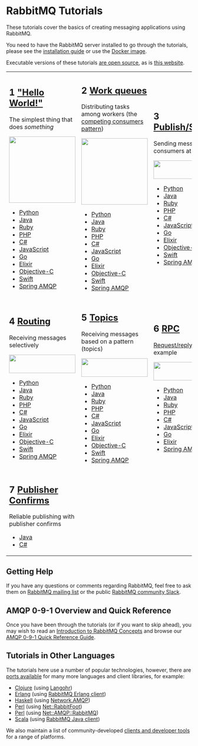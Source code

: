 <!--
Copyright (c) 2007-2020 VMware, Inc. or its affiliates.

All rights reserved. This program and the accompanying materials
are made available under the terms of the under the Apache License,
Version 2.0 (the "License”); you may not use this file except in compliance
with the License. You may obtain a copy of the License at

https://www.apache.org/licenses/LICENSE-2.0

Unless required by applicable law or agreed to in writing, software
distributed under the License is distributed on an "AS IS" BASIS,
WITHOUT WARRANTIES OR CONDITIONS OF ANY KIND, either express or implied.
See the License for the specific language governing permissions and
limitations under the License.
-->

# RabbitMQ Tutorials 

These tutorials cover the basics of creating messaging
applications using RabbitMQ.

You need to have the RabbitMQ server installed to go through
the tutorials, please see the [installation guide](download.html) or
use the [Docker image](https://registry.hub.docker.com/_/rabbitmq/).

Executable versions of these tutorials [are open source](https://github.com/rabbitmq/rabbitmq-tutorials),
as is [this website](https://github.com/rabbitmq/rabbitmq-website).

<table id="tutorials">
  <tr>
  <td id="tutorial-one">
    <h2><span class="tute-num">1</span> <a href="/tutorials/tutorial-one-python.html">"Hello World!"</a></h2>
    <p>
      The simplest thing that does <em>something</em>
    </p>
    <p><img src="/img/tutorials/python-one.png" width="180"  /></p>
    <ul>
      <li><a href="/tutorials/tutorial-one-python.html">Python</a></li>
      <li><a href="/tutorials/tutorial-one-java.html">Java</a></li>
      <li><a href="/tutorials/tutorial-one-ruby.html">Ruby</a></li>
      <li><a href="/tutorials/tutorial-one-php.html">PHP</a></li>
      <li><a href="/tutorials/tutorial-one-dotnet.html">C#</a></li>
      <li><a href="/tutorials/tutorial-one-javascript.html">JavaScript</a></li>
      <li><a href="/tutorials/tutorial-one-go.html">Go</a></li>
      <li><a href="/tutorials/tutorial-one-elixir.html">Elixir</a></li>
      <li><a href="/tutorials/tutorial-one-objectivec.html">Objective-C</a></li>
      <li><a href="/tutorials/tutorial-one-swift.html">Swift</a></li>
      <li><a href="/tutorials/tutorial-one-spring-amqp.html">Spring AMQP</a></li>
    </ul>
  </td>

  <td id="tutorial-two">
    <h2><span class="tute-num">2</span> <a href="/tutorials/tutorial-two-python.html">Work queues</a></h2>
    <p>
      Distributing tasks among workers (the <a href="http://www.enterpriseintegrationpatterns.com/patterns/messaging/CompetingConsumers.html">competing consumers pattern</a>)
    </p>
    <p><img src="/img/tutorials/python-two.png" width="180" /></p>
    <ul>
        <li><a href="/tutorials/tutorial-two-python.html">Python</a></li>
        <li><a href="/tutorials/tutorial-two-java.html">Java</a></li>
        <li><a href="/tutorials/tutorial-two-ruby.html">Ruby</a></li>
        <li><a href="/tutorials/tutorial-two-php.html">PHP</a></li>
        <li><a href="/tutorials/tutorial-two-dotnet.html">C#</a></li>
        <li><a href="/tutorials/tutorial-two-javascript.html">JavaScript</a></li>
        <li><a href="/tutorials/tutorial-two-go.html">Go</a></li>
        <li><a href="/tutorials/tutorial-two-elixir.html">Elixir</a></li>
        <li><a href="/tutorials/tutorial-two-objectivec.html">Objective-C</a></li>
        <li><a href="/tutorials/tutorial-two-swift.html">Swift</a></li>
        <li><a href="/tutorials/tutorial-two-spring-amqp.html">Spring AMQP</a></li>
    </ul>
  </td>

  <td id="tutorial-three">
    <h2><span class="tute-num">3</span> <a href="/tutorials/tutorial-three-python.html">Publish/Subscribe</a></h2>
    <p>
      Sending messages to many consumers at once
    </p>
    <p><img src="/img/tutorials/python-three.png" height="50" width="180" /></p>
    <ul>
      <li><a href="/tutorials/tutorial-three-python.html">Python</a></li>
      <li><a href="/tutorials/tutorial-three-java.html">Java</a></li>
      <li><a href="/tutorials/tutorial-three-ruby.html">Ruby</a></li>
      <li><a href="/tutorials/tutorial-three-php.html">PHP</a></li>
      <li><a href="/tutorials/tutorial-three-dotnet.html">C#</a></li>
      <li><a href="/tutorials/tutorial-three-javascript.html">JavaScript</a></li>
      <li><a href="/tutorials/tutorial-three-go.html">Go</a></li>
      <li><a href="/tutorials/tutorial-three-elixir.html">Elixir</a></li>
      <li><a href="/tutorials/tutorial-three-objectivec.html">Objective-C</a></li>
      <li><a href="/tutorials/tutorial-three-swift.html">Swift</a></li>
      <li><a href="/tutorials/tutorial-three-spring-amqp.html">Spring AMQP</a></li>
    </ul>
  </td>
  </tr>

  <tr>
  <td id="tutorial-four">
    <h2><span class="tute-num">4</span> <a href="/tutorials/tutorial-four-python.html">Routing</a></h2>
    <p>
      Receiving messages selectively
    </p>
    <p><img src="/img/tutorials/python-four.png" height="50" width="180" /></p>
    <ul>
      <li><a href="/tutorials/tutorial-four-python.html">Python</a></li>
      <li><a href="/tutorials/tutorial-four-java.html">Java</a></li>
      <li><a href="/tutorials/tutorial-four-ruby.html">Ruby</a></li>
      <li><a href="/tutorials/tutorial-four-php.html">PHP</a></li>
      <li><a href="/tutorials/tutorial-four-dotnet.html">C#</a></li>
      <li><a href="/tutorials/tutorial-four-javascript.html">JavaScript</a></li>
      <li><a href="/tutorials/tutorial-four-go.html">Go</a></li>
      <li><a href="/tutorials/tutorial-four-elixir.html">Elixir</a></li>
      <li><a href="/tutorials/tutorial-four-objectivec.html">Objective-C</a></li>
      <li><a href="/tutorials/tutorial-four-swift.html">Swift</a></li>
      <li><a href="/tutorials/tutorial-four-spring-amqp.html">Spring AMQP</a></li>
    </ul>
  </td>

  <td id="tutorial-five">
    <h2><span class="tute-num">5</span> <a href="/tutorials/tutorial-five-python.html">Topics</a></h2>
    <p>
      Receiving messages based on a pattern (topics)
    </p>
    <p><img src="/img/tutorials/python-five.png" height="50" width="180" /></p>
    <ul>
      <li><a href="/tutorials/tutorial-five-python.html">Python</a></li>
      <li><a href="/tutorials/tutorial-five-java.html">Java</a></li>
      <li><a href="/tutorials/tutorial-five-ruby.html">Ruby</a></li>
      <li><a href="/tutorials/tutorial-five-php.html">PHP</a></li>
      <li><a href="/tutorials/tutorial-five-dotnet.html">C#</a></li>
      <li><a href="/tutorials/tutorial-five-javascript.html">JavaScript</a></li>
      <li><a href="/tutorials/tutorial-five-go.html">Go</a></li>
      <li><a href="/tutorials/tutorial-five-elixir.html">Elixir</a></li>
      <li><a href="/tutorials/tutorial-five-objectivec.html">Objective-C</a></li>
      <li><a href="/tutorials/tutorial-five-swift.html">Swift</a></li>
      <li><a href="/tutorials/tutorial-five-spring-amqp.html">Spring AMQP</a></li>
    </ul>
  </td>

  <td id="tutorial-six">
    <h2><span class="tute-num">6</span> <a href="/tutorials/tutorial-six-python.html">RPC</a></h2>
    <p>
      <a href="http://www.enterpriseintegrationpatterns.com/patterns/messaging/RequestReply.html">Request/reply pattern</a> example
    </p>
    <p><img src="/img/tutorials/python-six.png" height="50" width="180" /></p>
    <ul>
      <li><a href="/tutorials/tutorial-six-python.html">Python</a></li>
      <li><a href="/tutorials/tutorial-six-java.html">Java</a></li>
      <li><a href="/tutorials/tutorial-six-ruby.html">Ruby</a></li>
      <li><a href="/tutorials/tutorial-six-php.html">PHP</a></li>
      <li><a href="/tutorials/tutorial-six-dotnet.html">C#</a></li>
      <li><a href="/tutorials/tutorial-six-javascript.html">JavaScript</a></li>
      <li><a href="/tutorials/tutorial-six-go.html">Go</a></li>
      <li><a href="/tutorials/tutorial-six-elixir.html">Elixir</a></li>
      <li><a href="/tutorials/tutorial-six-spring-amqp.html">Spring AMQP</a></li>
    </ul>
  </td>
  </tr>
  <tr>
  <td id="tutorial-seven">
    <h2><span class="tute-num">7</span> <a href="/tutorials/tutorial-seven-java.html">Publisher Confirms</a></h2>
    <p>
      Reliable publishing with publisher confirms
    </p>
    <ul>
      <li><a href="/tutorials/tutorial-seven-java.html">Java</a></li>
      <li><a href="/tutorials/tutorial-seven-dotnet.html">C#</a></li>
    </ul>
  </td>
  <td class="tutorial-empty"></td>
  <td class="tutorial-empty"></td>
  </tr>
</table>


## Getting Help

If you have any questions or comments regarding RabbitMQ, feel free to
ask them on [RabbitMQ mailing list](https://groups.google.com/forum/#!forum/rabbitmq-users)
or the public [RabbitMQ community Slack](https://rabbitmq-slack.herokuapp.com/).


## AMQP 0-9-1 Overview and Quick Reference

Once you have been through the tutorials (or if you want to
skip ahead), you may wish to read an
[Introduction to RabbitMQ Concepts](/tutorials/amqp-concepts.html)
and browse our
[AMQP 0-9-1 Quick Reference Guide](amqp-0-9-1-quickref.html).


## Tutorials in Other Languages

The tutorials here use a number of popular technologies,
however, there are [ports available](https://github.com/rabbitmq/rabbitmq-tutorials) for
many more languages and client libraries, for example:

 * [Clojure](https://github.com/rabbitmq/rabbitmq-tutorials/tree/master/clojure) (using [Langohr](http://clojurerabbitmq.info))
 * [Erlang](https://github.com/rabbitmq/rabbitmq-tutorials/tree/master/erlang) (using [RabbitMQ Erlang client](https://github.com/rabbitmq/rabbitmq-erlang-client))
 * [Haskell](https://github.com/rabbitmq/rabbitmq-tutorials/tree/master/haskell) (using [Network.AMQP](http://hackage.haskell.org/package/amqp))
 * [Perl](https://github.com/rabbitmq/rabbitmq-tutorials/tree/master/perl) (using [Net::RabbitFoot](https://github.com/cooldaemon/RabbitFoot))
 * [Perl](https://github.com/oylenshpeegul/RabbitMQ-Tutorial-Perl) (using [Net::AMQP::RabbitMQ](http://p3rl.org/Net::AMQP::RabbitMQ))
 * [Scala](https://github.com/rabbitmq/rabbitmq-tutorials/tree/master/scala) (using [RabbitMQ Java client](https://www.rabbitmq.com/api-guide.html))

We also maintain a list of community-developed [clients and developer tools](/devtools.html)
for a range of platforms.
